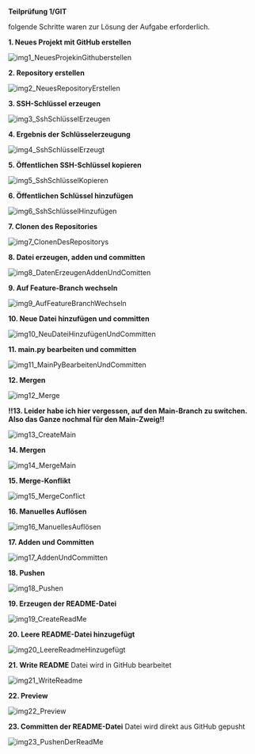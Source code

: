 **Teilprüfung 1/GIT**

folgende Schritte waren zur Lösung der Aufgabe erforderlich.

**1. Neues Projekt mit GitHub erstellen**

![img1_NeuesProjekinGithuberstellen](https://github.com/user-attachments/assets/2d96edc7-0a92-4e58-b8ff-2a15ac2069ba)


**2. Repository erstellen**

![img2_NeuesRepositoryErstellen](https://github.com/user-attachments/assets/3a63d392-8895-415e-856e-1c5b3e1d6c74)


**3. SSH-Schlüssel erzeugen**

![img3_SshSchlüsselErzeugen](https://github.com/user-attachments/assets/1f7f4342-c6d5-4631-bde5-6044a6d0b194)


**4. Ergebnis der Schlüsselerzeugung**

![img4_SshSchlüsselErzeugt](https://github.com/user-attachments/assets/0c9977ba-1682-470b-a0b8-d0d5a99875d7)


**5. Öffentlichen SSH-Schlüssel kopieren**

![img5_SshSchlüsselKopieren](https://github.com/user-attachments/assets/6943e989-bddd-4071-9470-e80c24414fe2)


**6. Öffentlichen Schlüssel hinzufügen**

![img6_SshSchlüsselHinzufügen](https://github.com/user-attachments/assets/f94d71a9-30bc-47f0-b6b3-1ec86e5846a7)


**7. Clonen des Repositories**

![img7_ClonenDesRepositorys](https://github.com/user-attachments/assets/bc0d5050-1e87-46cd-a104-92e1a1f5bcae)


**8. Datei erzeugen, adden und committen**

![img8_DatenErzeugenAddenUndComitten](https://github.com/user-attachments/assets/9a7247a6-7634-4d33-be57-e56cb4a6cd21)


**9. Auf Feature-Branch wechseln**

![img9_AufFeatureBranchWechseln](https://github.com/user-attachments/assets/01850fe5-290f-4fa9-a343-231e834c7145)


**10. Neue Datei hinzufügen und committen**

![img10_NeuDateiHinzufügenUndCommitten](https://github.com/user-attachments/assets/68853471-4d9d-4eb0-8750-c398ed9c7a4a)


**11. main.py bearbeiten und committen**

![img11_MainPyBearbeitenUndCommitten](https://github.com/user-attachments/assets/c6bfbd8a-2464-4626-98c2-860b75762918)


**12. Mergen**

![img12_Merge](https://github.com/user-attachments/assets/07852c05-6155-42af-9242-dd315808d815)


**!!13. Leider habe ich hier vergessen, auf den Main-Branch zu switchen. Also das Ganze nochmal für den Main-Zweig!!**

![img13_CreateMain](https://github.com/user-attachments/assets/3d332bef-fe51-4281-9aff-b35c59adefa1)


**14. Mergen**

![img14_MergeMain](https://github.com/user-attachments/assets/102e380d-09f6-495d-ba28-f309ee1e1b6e)


**15. Merge-Konflikt**

![img15_MergeConflict](https://github.com/user-attachments/assets/3770eebe-286c-4657-be4c-eedfd4fc6783)


**16. Manuelles Auflösen**

![img16_ManuellesAuflösen](https://github.com/user-attachments/assets/450eb465-304d-4fba-bf08-98ee725a75dd)


**17. Adden und Committen**

![img17_AddenUndCommitten](https://github.com/user-attachments/assets/246a968e-c4e6-4df6-a661-ff7737f80d46)


**18. Pushen**

![img18_Pushen](https://github.com/user-attachments/assets/0d2e1b29-4756-40c7-a200-b06d5644284b)


**19. Erzeugen der README-Datei**

![img19_CreateReadMe](https://github.com/user-attachments/assets/f8b54e9c-4ec9-4fef-8c58-2a9b78e3c86b)


**20. Leere README-Datei hinzugefügt**

![img20_LeereReadmeHinzugefügt](https://github.com/user-attachments/assets/47310c1b-69be-4003-bcca-cf8b11537a2d)


**21. Write README**
Datei wird in GitHub bearbeitet

![img21_WriteReadme](https://github.com/user-attachments/assets/a025b38e-fe20-4c55-888a-9fa162deb8c6)


**22. Preview**

![img22_Preview](https://github.com/user-attachments/assets/1df928f3-db81-4938-81ed-cc6d52d9316e)


**23. Committen der README-Datei**
Datei wird direkt aus GitHub gepusht

![img23_PushenDerReadMe](https://github.com/user-attachments/assets/93370e06-2468-4ac9-8ac2-7089b2a6f1e3)

















